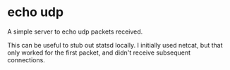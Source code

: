 echo udp
========

A simple server to echo udp packets received.

This can be useful to stub out statsd locally. I initially used netcat, but that only worked for the first packet, and didn't receive subsequent connections.
